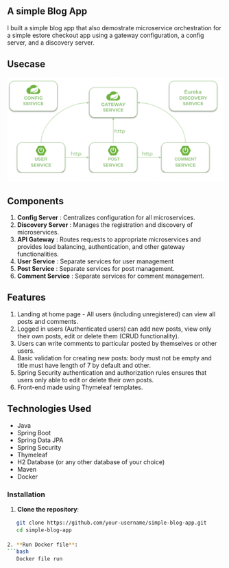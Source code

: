 ## A simple Blog App

I built a simple blog app that also demostrate microservice orchestration for a simple estore checkout app using a gateway configuration, a config server, and a discovery server.

## Usecase
![Microservice Orchestration Architecure](images/msorchestration.png)


## Components

1. **Config Server** : Centralizes configuration for all microservices.
2. **Discovery Server** : Manages the registration and discovery of microservices.
3. **API Gateway** : Routes requests to appropriate microservices and provides load balancing, authentication, and other gateway functionalities.
4. **User Service** : Separate services for user management
5. **Post Service** : Separate services for post management.
6. **Comment Service** : Separate services for comment management.

## Features

1. Landing at home page - All users (including unregistered) can view all posts and comments.
2. Logged in users (Authenticated users) can add new posts, view only their own posts, edit or delete them (CRUD functionality).
3. Users can write comments to particular posted by themselves or other users.
4. Basic validation for creating new posts: body must not be empty and title must have length of 7 by default and other.
5. Spring Security authentication and authorization rules ensures that users only able to edit or delete their own posts.
6. Front-end made using Thymeleaf templates.

## Technologies Used

- Java
- Spring Boot
- Spring Data JPA
- Spring Security
- Thymeleaf
- H2 Database (or any other database of your choice)
- Maven
- Docker

### Installation
1. **Clone the repository**:
```bash
   git clone https://github.com/your-username/simple-blog-app.git
   cd simple-blog-app

2. **Run Docker file**:
```bash
   Docker file run 

